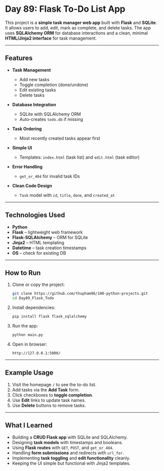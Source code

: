 # Day 89: Flask To-Do List App

This project is a **simple task manager web app** built with **Flask** and **SQLite**. It allows users to add, edit, mark as complete, and delete tasks. The app uses **SQLAlchemy ORM** for database interactions and a clean, minimal **HTML/Jinja2 interface** for task management.

---

## Features

* **Task Management**

  * Add new tasks
  * Toggle completion (done/undone)
  * Edit existing tasks
  * Delete tasks
* **Database Integration**

  * SQLite with SQLAlchemy ORM
  * Auto-creates `todo.db` if missing
* **Task Ordering**

  * Most recently created tasks appear first
* **Simple UI**

  * Templates: `index.html` (task list) and `edit.html` (task editor)
* **Error Handling**

  * `get_or_404` for invalid task IDs
* **Clean Code Design**

  * `Task` model with `id`, `title`, `done`, and `created_at`

---

## Technologies Used

* **Python**
* **Flask** – lightweight web framework
* **Flask-SQLAlchemy** – ORM for SQLite
* **Jinja2** – HTML templating
* **Datetime** – task creation timestamps
* **OS** – check for existing DB

---

## How to Run

1. Clone or copy the project:

   ```bash
   git clone https://github.com/thupham96/100-python-projects.git
   cd Day89_Flask_Todo
   ```

2. Install dependencies:

   ```bash
   pip install flask flask_sqlalchemy
   ```

3. Run the app:

   ```bash
   python main.py
   ```

4. Open in browser:

   ```
   http://127.0.0.1:5000/
   ```

---

## Example Usage

1. Visit the homepage `/` to see the to-do list.
2. Add tasks via the **Add Task** form.
3. Click checkboxes to **toggle completion**.
4. Use **Edit** links to update task names.
5. Use **Delete** buttons to remove tasks.

---

## What I Learned

* Building a **CRUD Flask app** with SQLite and SQLAlchemy.
* Designing **task models** with timestamps and booleans.
* Using **Flask routes** with `GET`, `POST`, and `get_or_404`.
* Handling **form submissions** and redirects with `url_for`.
* Implementing **task toggling** and **edit functionality** cleanly.
* Keeping the UI simple but functional with Jinja2 templates.
